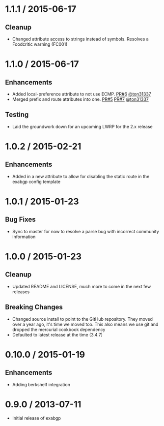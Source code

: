 # 1.1.1 / 2015-06-17

## Cleanup

* Changed attribute access to strings instead of symbols. Resolves a
  Foodcritic warning (FC001)

# 1.1.0 / 2015-06-17

## Enhancements

* Added local-preference attribute to not use ECMP. [PR#6][] [@ton31337][]
* Merged prefix and route attributes into one. [PR#5][] [PR#7][] [@ton31337][]

## Testing

* Laid the groundwork down for an upcoming LWRP for the 2.x release

# 1.0.2 / 2015-02-21

## Enhancements

* Added in a new attribute to allow for disabling the static route in the
  exabgp config template

# 1.0.1 / 2015-01-23

## Bug Fixes

* Sync to master for now to resolve a parse bug with incorrect community
  information

# 1.0.0 / 2015-01-23

## Cleanup

* Updated README and LICENSE, much more to come in the next few releases

## Breaking Changes

* Changed source install to point to the GitHub repository. They moved over
  a year ago, it's time we moved too. This also means we use git and dropped
  the mercurial cookbook dependency
* Defaulted to latest release at the time (3.4.7)

# 0.10.0 / 2015-01-19

## Enhancements

* Adding berkshelf integration

# 0.9.0 / 2013-07-11

* Initial release of exabgp

[PR#5]: https://github.com/aetrion/exabgp-cookbook/pull/5
[PR#6]: https://github.com/aetrion/exabgp-cookbook/pull/6
[PR#7]: https://github.com/aetrion/exabgp-cookbook/pull/7
[@ton31337]: https://github.com/ton31337

